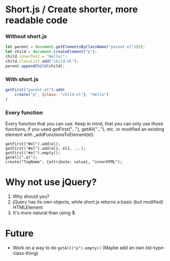 # Short.js / Create shorter, more readable code
### Without short.js
```js
let parent = document.getElementsByClassName("parent-el")[0];
let child = document.createElement("p");
child.innerText = "Hello!";
child.classList.add("child-el");
parent.appendChild(child);
```

### With short.js
```js
getFirst("parent-el").add(
	create("p", {class: "child-el"}, "Hello")
)
```

### Every function
Every function that you can use. Keep in mind, that you can only use those functions, if you used getFirst("..."), getAll("..."), etc. or modified an existing element with _addFunctionsToElement(el).

```
getFirst("#el").add(el);
getFirst("#el").add(el1, el2, ...);
getFirst("#el").empty();
getAll(".el");
create("TagName", {attribute: value}, "innerHTML");
```


# Why not use jQuery?
1. Why should you?
2. jQuery has its own objects, while short.js returns a basic (but modified) HTMLElement
3. It's more natural than using $.

# Future
- Work on a way to do `getAll("p").empty()` (Maybe add an own list-type-class-thing)

